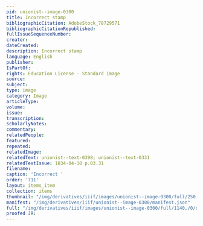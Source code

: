 ```yaml
---
pid: unionist--image-0300
title: Incorrect stamp
bibliographicCitation: AdobeStock_78729571
bibliographicCitationRepublished: 
fullIssueSequenceNumber: 
creator: 
dateCreated: 
description: Incorrect stamp
language: English
publisher: 
IsPartOf: 
rights: Education License - Standard Image
source: 
subject: 
type: image
category: Image
articleType: 
volume: 
issue: 
transcription: 
scholarlyNotes: 
commentary: 
relatedPeople: 
featured: 
repeated: 
relatedImage: 
relatedText: unionist--text-0398; unionist--text-0331
relatedTextIssue: 1834-04-10 p.03.31
filename: 
caption: 'Incorrect '
order: '711'
layout: items_item
collection: items
thumbnail: "/img/derivatives/iiif/images/unionist--image-0300/full/250,/0/default.jpg"
manifest: "/img/derivatives/iiif/unionist--image-0300/manifest.json"
full: "/img/derivatives/iiif/images/unionist--image-0300/full/1140,/0/default.jpg"
proofed JR: 
---
```

